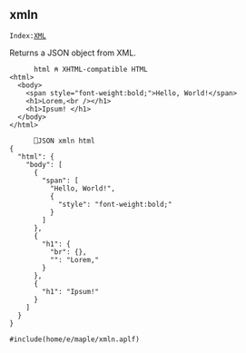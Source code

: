 <section>

# xmln

<code>Index:[XML](../xml.html)</code>

</section>

<section class="function">

Returns a JSON object from XML.

```
      html ⍝ XHTML-compatible HTML
<html>
  <body>
    <span style="font-weight:bold;">Hello, World!</span>
    <h1>Lorem,<br /></h1>
    <h1>Ipsum! </h1>
  </body>
</html>
```

```
      ⎕JSON xmln html
{
  "html": {
    "body": [
      {
        "span": [
          "Hello, World!",
          {
            "style": "font-weight:bold;"
          }
        ]
      },
      {
        "h1": {
          "br": {},
          "": "Lorem,"
        }
      },
      {
        "h1": "Ipsum!"
      }
    ]
  }
}
```

</section>

<section class="function">

```apl
#include(home/e/maple/xmln.aplf)
```

</section>
